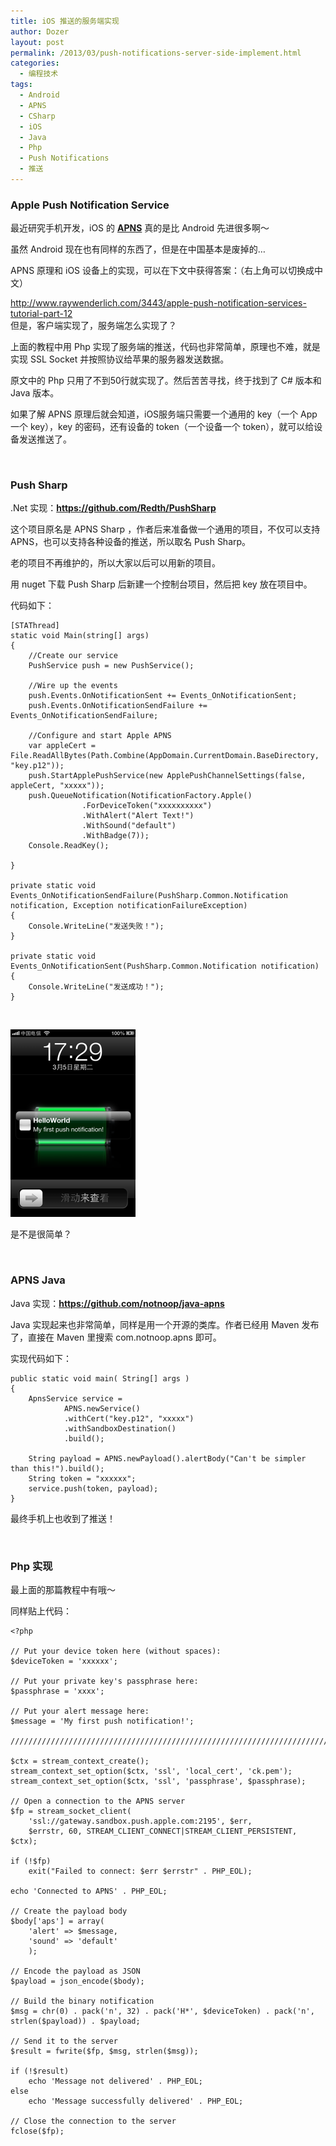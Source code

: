 ```yaml
---
title: iOS 推送的服务端实现
author: Dozer
layout: post
permalink: /2013/03/push-notifications-server-side-implement.html
categories:
  - 编程技术
tags:
  - Android
  - APNS
  - CSharp
  - iOS
  - Java
  - Php
  - Push Notifications
  - 推送
---
```


### Apple Push Notification Service

最近研究手机开发，iOS 的 <a href="http://en.wikipedia.org/wiki/Apple_Push_Notification_Service" target="_blank"><strong>APNS</strong></a> 真的是比 Android 先进很多啊～

虽然 Android 现在也有同样的东西了，但是在中国基本是废掉的…

APNS 原理和 iOS 设备上的实现，可以在下文中获得答案：（右上角可以切换成中文）

<a href="http://www.raywenderlich.com/3443/apple-push-notification-services-tutorial-part-12" target="_blank">http://www.raywenderlich.com/3443/apple-push-notification-services-tutorial-part-12</a>  
但是，客户端实现了，服务端怎么实现了？

上面的教程中用 Php 实现了服务端的推送，代码也非常简单，原理也不难，就是实现 SSL Socket 并按照协议给苹果的服务器发送数据。

原文中的 Php 只用了不到50行就实现了。然后苦苦寻找，终于找到了 C# 版本和 Java 版本。

如果了解 APNS 原理后就会知道，iOS服务端只需要一个通用的 key（一个 App 一个 key），key 的密码，还有设备的 token（一个设备一个 token），就可以给设备发送推送了。

<!--more-->

&nbsp;

### Push Sharp

.Net 实现：<a href="https://github.com/Redth/PushSharp" target="_blank"><strong>https://github.com/Redth/PushSharp</strong></a>

这个项目原名是 APNS Sharp ，作者后来准备做一个通用的项目，不仅可以支持 APNS，也可以支持各种设备的推送，所以取名 Push Sharp。

老的项目不再维护的，所以大家以后可以用新的项目。

用 nuget 下载 Push Sharp 后新建一个控制台项目，然后把 key 放在项目中。

代码如下：

    [STAThread]
    static void Main(string[] args)
    {
        //Create our service
        PushService push = new PushService();

        //Wire up the events
        push.Events.OnNotificationSent += Events_OnNotificationSent;
        push.Events.OnNotificationSendFailure += Events_OnNotificationSendFailure;

        //Configure and start Apple APNS
        var appleCert = File.ReadAllBytes(Path.Combine(AppDomain.CurrentDomain.BaseDirectory, "key.p12"));
        push.StartApplePushService(new ApplePushChannelSettings(false, appleCert, "xxxxx"));
        push.QueueNotification(NotificationFactory.Apple()
                    .ForDeviceToken("xxxxxxxxxx")
                    .WithAlert("Alert Text!")
                    .WithSound("default")
                    .WithBadge(7));
        Console.ReadKey();

    }

    private static void Events_OnNotificationSendFailure(PushSharp.Common.Notification notification, Exception notificationFailureException)
    {
        Console.WriteLine("发送失败！");
    }

    private static void Events_OnNotificationSent(PushSharp.Common.Notification notification)
    {
        Console.WriteLine("发送成功！");
    }

&nbsp;

[<img class="alignnone size-medium wp-image-1095" alt="push" src="/uploads/2013/03/push-200x300.png" width="200" height="300" />][1]

是不是很简单？

&nbsp;

### APNS Java

Java 实现：<a href="https://github.com/notnoop/java-apns" target="_blank"><strong>https://github.com/notnoop/java-apns</strong></a>

Java 实现起来也非常简单，同样是用一个开源的类库。作者已经用 Maven 发布了，直接在 Maven 里搜索 com.notnoop.apns 即可。

实现代码如下：

    public static void main( String[] args )
    {
    	ApnsService service =
    		    APNS.newService()
    		    .withCert("key.p12", "xxxxx")
    		    .withSandboxDestination()
    		    .build();

    	String payload = APNS.newPayload().alertBody("Can't be simpler than this!").build();
    	String token = "xxxxxx";
    	service.push(token, payload);
    }

最终手机上也收到了推送！

&nbsp;

### Php 实现

最上面的那篇教程中有哦～

同样贴上代码：

    <?php

    // Put your device token here (without spaces):
    $deviceToken = 'xxxxxx';

    // Put your private key's passphrase here:
    $passphrase = 'xxxx';

    // Put your alert message here:
    $message = 'My first push notification!';

    ////////////////////////////////////////////////////////////////////////////////

    $ctx = stream_context_create();
    stream_context_set_option($ctx, 'ssl', 'local_cert', 'ck.pem');
    stream_context_set_option($ctx, 'ssl', 'passphrase', $passphrase);

    // Open a connection to the APNS server
    $fp = stream_socket_client(
    	'ssl://gateway.sandbox.push.apple.com:2195', $err,
    	$errstr, 60, STREAM_CLIENT_CONNECT|STREAM_CLIENT_PERSISTENT, $ctx);

    if (!$fp)
    	exit("Failed to connect: $err $errstr" . PHP_EOL);

    echo 'Connected to APNS' . PHP_EOL;

    // Create the payload body
    $body['aps'] = array(
    	'alert' => $message,
    	'sound' => 'default'
    	);

    // Encode the payload as JSON
    $payload = json_encode($body);

    // Build the binary notification
    $msg = chr(0) . pack('n', 32) . pack('H*', $deviceToken) . pack('n', strlen($payload)) . $payload;

    // Send it to the server
    $result = fwrite($fp, $msg, strlen($msg));

    if (!$result)
    	echo 'Message not delivered' . PHP_EOL;
    else
    	echo 'Message successfully delivered' . PHP_EOL;

    // Close the connection to the server
    fclose($fp);

 [1]: /uploads/2013/03/push.png
